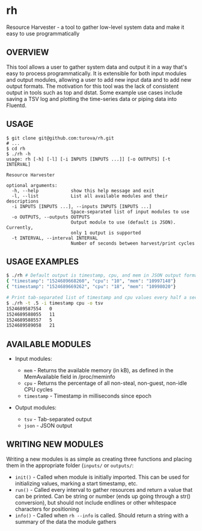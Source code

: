 # rh
Resource Harvester - a tool to gather low-level system data and make it easy to use programmatically

## OVERVIEW

This tool allows a user to gather system data and output it in a way that's easy to process programmatically. It is extensible for both input modules and output modules, allowing a user to add new input data and to add new output formats. The motivation for this tool was the lack of consistent output in tools such as top and dstat. Some example use cases include saving a TSV log and plotting the time-series data or piping data into Fluentd.

## USAGE

```
$ git clone git@github.com:turova/rh.git
# ...
$ cd rh
$ ./rh -h
usage: rh [-h] [-l] [-i INPUTS [INPUTS ...]] [-o OUTPUTS] [-t INTERVAL]

Resource Harvester

optional arguments:
  -h, --help            show this help message and exit
  -l, --list            List all available modules and their descriptions
  -i INPUTS [INPUTS ...], --inputs INPUTS [INPUTS ...]
                        Space-separated list of input modules to use
  -o OUTPUTS, --outputs OUTPUTS
                        Output module to use (default is JSON). Currently,
                        only 1 output is supported
  -t INTERVAL, --interval INTERVAL
                        Number of seconds between harvest/print cycles
```

## USAGE EXAMPLES
```bash
$ ./rh # Default output is timestamp, cpu, and mem in JSON output format
{ "timestamp": "1524689668260", "cpu": "10", "mem": "10997148"}
{ "timestamp": "1524689669262", "cpu": "18", "mem": "10998020"}
```

```bash
# Print tab-separated list of timestamp and cpu values every half a second
$ ./rh -t .5 -i timestamp cpu -o tsv
1524689587554	0
1524689588055	11
1524689588557	5
1524689589058	21
```

## AVAILABLE MODULES

* Input modules:
  * ```mem``` - Returns the available memory (in kB), as defined in the MemAvailable field in /proc/meminfo
  * ```cpu``` - Returns the percentage of all non-steal, non-guest, non-idle CPU cycles
  * ```timestamp``` - Timestamp in milliseconds since epoch


* Output modules:
  * ```tsv``` - Tab-separated output
  * ```json``` - JSON output

## WRITING NEW MODULES
Writing a new modules is as simple as creating three functions and placing them in the appropriate folder (```inputs/``` or ```outputs/```:
- ```init()``` - Called when module is initially imported. This can be used for initializing values, marking a start timestamp, etc.
- ```run()``` - Called every interval to gather resources and return a value that can be printed. Can be string or number (ends up going through a str() conversion), but should not include endlines or other whitespace characters for positioning
- ```info()``` - Called when ```rh --info``` is called. Should return a string with a summary of the data the module gathers
